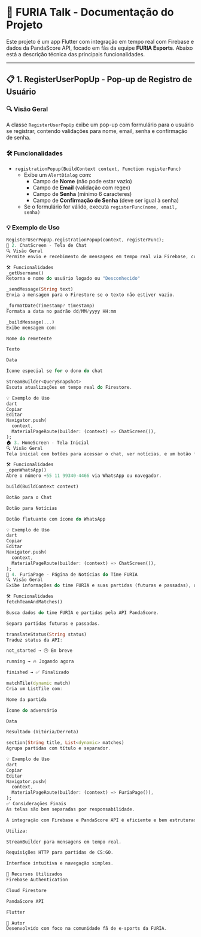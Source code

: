 # 📱 FURIA Talk - Documentação do Projeto

Este projeto é um app Flutter com integração em tempo real com Firebase e dados da PandaScore API, focado em fãs da equipe **FURIA Esports**. Abaixo está a descrição técnica das principais funcionalidades.

---

## 📋 1. RegisterUserPopUp - Pop-up de Registro de Usuário

### 🔍 Visão Geral
A classe `RegisterUserPopUp` exibe um pop-up com formulário para o usuário se registrar, contendo validações para nome, email, senha e confirmação de senha. 

### 🛠️ Funcionalidades

- `registrationPopup(BuildContext context, Function registerFunc)`
  - Exibe um `AlertDialog` com:
    - Campo de **Nome** (não pode estar vazio)
    - Campo de **Email** (validação com regex)
    - Campo de **Senha** (mínimo 6 caracteres)
    - Campo de **Confirmação de Senha** (deve ser igual à senha)
  - Se o formulário for válido, executa `registerFunc(nome, email, senha)`

### 💡 Exemplo de Uso
```dart
RegisterUserPopUp.registrationPopup(context, registerFunc);
💬 2. ChatScreen - Tela de Chat
🔍 Visão Geral
Permite envio e recebimento de mensagens em tempo real via Firebase, com exibição de nome, texto e timestamp.

🛠️ Funcionalidades
_getUsername()
Retorna o nome do usuário logado ou "Desconhecido"

_sendMessage(String text)
Envia a mensagem para o Firestore se o texto não estiver vazio.

_formatDate(Timestamp? timestamp)
Formata a data no padrão dd/MM/yyyy HH:mm

_buildMessage(...)
Exibe mensagem com:

Nome do remetente

Texto

Data

Ícone especial se for o dono do chat

StreamBuilder<QuerySnapshot>
Escuta atualizações em tempo real do Firestore.

💡 Exemplo de Uso
dart
Copiar
Editar
Navigator.push(
  context,
  MaterialPageRoute(builder: (context) => ChatScreen()),
);
🏠 3. HomeScreen - Tela Inicial
🔍 Visão Geral
Tela inicial com botões para acessar o chat, ver notícias, e um botão flutuante para abrir o WhatsApp.

🛠️ Funcionalidades
_openWhatsApp()
Abre o número +55 11 99340-4466 via WhatsApp ou navegador.

build(BuildContext context)

Botão para o Chat

Botão para Notícias

Botão flutuante com ícone do WhatsApp

💡 Exemplo de Uso
dart
Copiar
Editar
Navigator.push(
  context,
  MaterialPageRoute(builder: (context) => ChatScreen()),
);
📰 4. FuriaPage - Página de Notícias do Time FURIA
🔍 Visão Geral
Exibe informações do time FURIA e suas partidas (futuras e passadas), usando a API da PandaScore.

🛠️ Funcionalidades
fetchTeamAndMatches()

Busca dados do time FURIA e partidas pela API PandaScore.

Separa partidas futuras e passadas.

translateStatus(String status)
Traduz status da API:

not_started → 🕒 Em breve

running → 🔥 Jogando agora

finished → ✅ Finalizado

matchTile(dynamic match)
Cria um ListTile com:

Nome da partida

Ícone do adversário

Data

Resultado (Vitória/Derrota)

section(String title, List<dynamic> matches)
Agrupa partidas com título e separador.

💡 Exemplo de Uso
dart
Copiar
Editar
Navigator.push(
  context,
  MaterialPageRoute(builder: (context) => FuriaPage()),
);
✅ Considerações Finais
As telas são bem separadas por responsabilidade.

A integração com Firebase e PandaScore API é eficiente e bem estruturada.

Utiliza:

StreamBuilder para mensagens em tempo real.

Requisições HTTP para partidas de CS:GO.

Interface intuitiva e navegação simples.

🔗 Recursos Utilizados
Firebase Authentication

Cloud Firestore

PandaScore API

Flutter

🧠 Autor
Desenvolvido com foco na comunidade fã de e-sports da FURIA.

